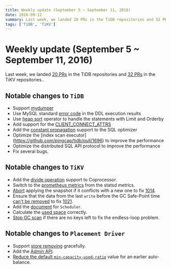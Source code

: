 ```yaml
---
title: Weekly update (September 5 ~ September 11, 2016)
date: 2016-09-12
summary: Last week, we landed 20 PRs in the TiDB repositories and 32 PRs in the TiKV repositories..
tags: ['TiDB', 'TiKV']
---
```


# Weekly update (September 5 ~ September 11, 2016)

Last week, we landed [20 PRs](https://github.com/pingcap/tidb/pulls?utf8=%E2%9C%93&q=is%3Apr%20is%3Amerged%20merged%3A2016-09-05..2016-09-11%20) in the TiDB repositories and [32 PRs](https://github.com/search?utf8=%E2%9C%93&q=repo%3Apingcap%2Ftikv+repo%3Apingcap%2Fpd+is%3Apr+is%3Amerged+merged%3A2016-09-05..2016-09-11&type=Issues&ref=searchresults) in the TiKV repositories..

## Notable changes to `TiDB`

+ Support [mydumper](https://launchpad.net/mydumper)
+ Use MySQL standard [error code](https://github.com/pingcap/tidb/pull/1700) in the DDL execution results
+ Use [heap sort](https://github.com/pingcap/tidb/pull/1697) operator to handle the statements with Limit and Orderby
+ Add support for the [CLIENT\_CONNECT\_ATTRS](https://github.com/pingcap/tidb/pull/1684)
+ Add the [constant propagation](https://github.com/pingcap/tidb/pull/1652) support to the SQL optimizer
+ Optimize the [index scan executor] (https://github.com/pingcap/tidb/pull/1696) to improve the performance
+ Optimize the distributed SQL API protocol to improve the performance
+ Fix several bugs.

## Notable changes to `TiKV`

+ Add the [divide operation](https://github.com/pingcap/tikv/pull/1009) support to Coprocessor.
+ Switch to the [prometheus metrics](https://github.com/pingcap/tikv/pull/1017) from the statsd metrics. 
+ [Abort](https://github.com/pingcap/tikv/pull/1020) applying the snapshot if it conflicts with a new one to fix [1014](https://github.com/pingcap/tikv/issues/1014).
+ Ensure that the data from the last `write` before the GC Safe-Point time [can't be removed](https://github.com/pingcap/tikv/pull/1022) to fix [1021](https://github.com/pingcap/tikv/issues/1021).
+ Add the [document](https://github.com/pingcap/tikv/pull/1023) for `Scheduler`.
+ Calculate the [used space](https://github.com/pingcap/tikv/pull/1026) correctly.
+ [Stop GC scan](https://github.com/pingcap/tikv/pull/1036) if there are no keys left to fix the endless-loop problem.

## Notable changes to `Placement Driver`

+ Support [store removing](https://github.com/pingcap/pd/pull/306) gracefully.
+ Add the [Admin API](https://github.com/pingcap/pd/pull/308).
+ [Reduce the default `min-capacity-used-ratio`](https://github.com/pingcap/pd/pull/314) value for an earlier auto-balance.
